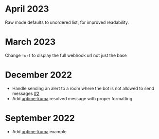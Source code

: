 # April 2023

Raw mode defaults to unordered list, for improved readability.

# March 2023

Change `!url` to display the full webhook url not just the base

# December 2022

* Handle sending an alert to a room where the bot is not allowed to send messages [#2](https://github.com/moan0s/alertbot/issues/2)
* Add [uptime-kuma](https://github.com/louislam/uptime-kuma) resolved message with proper formatting

# September 2022

* Add [uptime-kuma](https://github.com/louislam/uptime-kuma) example
